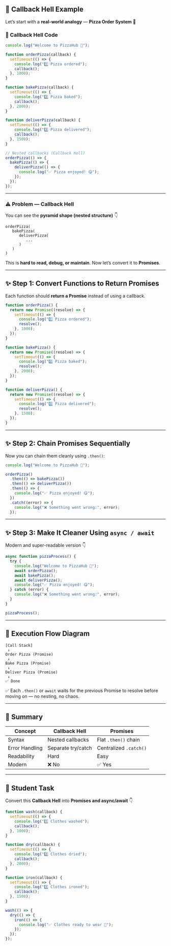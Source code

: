 ## 🌋 Callback Hell Example

Let’s start with a **real-world analogy** — **Pizza Order System** 🍕

### 🧩 Callback Hell Code

```js
console.log("Welcome to PizzaHub 🍕");

function orderPizza(callback) {
  setTimeout(() => {
    console.log("1️⃣ Pizza ordered");
    callback();
  }, 1000);
}

function bakePizza(callback) {
  setTimeout(() => {
    console.log("2️⃣ Pizza baked");
    callback();
  }, 2000);
}

function deliverPizza(callback) {
  setTimeout(() => {
    console.log("3️⃣ Pizza delivered");
    callback();
  }, 1500);
}

// Nested callbacks (Callback Hell)
orderPizza(() => {
  bakePizza(() => {
    deliverPizza(() => {
      console.log("✅ Pizza enjoyed! 😋");
    });
  });
});
```

---

### ⚠️ Problem — Callback Hell

You can see the **pyramid shape (nested structure)** 👇

```text
orderPizza(
   bakePizza(
      deliverPizza(
         ...
      )
   )
)
```

This is **hard to read, debug, or maintain**.
Now let’s convert it to **Promises**.

---

## ✨ Step 1: Convert Functions to Return Promises

Each function should **return a Promise** instead of using a callback.

```js
function orderPizza() {
  return new Promise((resolve) => {
    setTimeout(() => {
      console.log("1️⃣ Pizza ordered");
      resolve();
    }, 1000);
  });
}

function bakePizza() {
  return new Promise((resolve) => {
    setTimeout(() => {
      console.log("2️⃣ Pizza baked");
      resolve();
    }, 2000);
  });
}

function deliverPizza() {
  return new Promise((resolve) => {
    setTimeout(() => {
      console.log("3️⃣ Pizza delivered");
      resolve();
    }, 1500);
  });
}
```

---

## ✨ Step 2: Chain Promises Sequentially

Now you can chain them cleanly using `.then()`:

```js
console.log("Welcome to PizzaHub 🍕");

orderPizza()
  .then(() => bakePizza())
  .then(() => deliverPizza())
  .then(() => {
    console.log("✅ Pizza enjoyed! 😋");
  })
  .catch((error) => {
    console.log("❌ Something went wrong:", error);
  });
```

---

## ✨ Step 3: Make It Cleaner Using `async / await`

Modern and super-readable version 👇

```js
async function pizzaProcess() {
  try {
    console.log("Welcome to PizzaHub 🍕");
    await orderPizza();
    await bakePizza();
    await deliverPizza();
    console.log("✅ Pizza enjoyed! 😋");
  } catch (error) {
    console.log("❌ Something went wrong:", error);
  }
}

pizzaProcess();
```

---

## 🔁 Execution Flow Diagram

```
[Call Stack]
 ↓
Order Pizza (Promise)
 ↓
Bake Pizza (Promise)
 ↓
Deliver Pizza (Promise)
 ↓
✅ Done
```

✅ Each `.then()` or `await` waits for the previous Promise to resolve before moving on — no nesting, no chaos.

---

## 🧠 Summary

| Concept        | Callback Hell      | Promises               |
| -------------- | ------------------ | ---------------------- |
| Syntax         | Nested callbacks   | Flat `.then()` chain   |
| Error Handling | Separate try/catch | Centralized `.catch()` |
| Readability    | Hard               | Easy                   |
| Modern         | ❌ No              | ✅ Yes                 |

---

## 🧩 Student Task

Convert this **Callback Hell** into **Promises and async/await** 👇

```js
function wash(callback) {
  setTimeout(() => {
    console.log("1️⃣ Clothes washed");
    callback();
  }, 1000);
}

function dry(callback) {
  setTimeout(() => {
    console.log("2️⃣ Clothes dried");
    callback();
  }, 2000);
}

function iron(callback) {
  setTimeout(() => {
    console.log("3️⃣ Clothes ironed");
    callback();
  }, 1500);
}

wash(() => {
  dry(() => {
    iron(() => {
      console.log("✅ Clothes ready to wear 👕");
    });
  });
});
```
